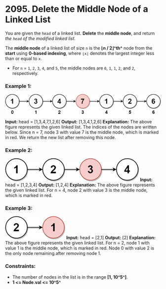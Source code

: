 # 2095. Delete the Middle Node of a Linked List

You are given the `head` of a linked list. **Delete** the **middle node**, and return *the `head` of the modified linked list*.

The **middle node** of a linked list of size `n` is the **⌊n / 2⌋^th^** node from the **start** using **0-based indexing**, where `⌊x⌋` denotes the largest integer less than or equal to `x`.

- For `n` = `1`, `2`, `3`, `4`, and `5`, the middle nodes are `0`, `1`, `1`, `2`, and `2`, respectively.


### Example 1:
![](images/eg1drawio.png)
**Input:** head = [1,3,4,7,1,2,6]
**Output:** [1,3,4,1,2,6]
**Explanation:**
The above figure represents the given linked list. The indices of the nodes are written below.
Since n = 7, node 3 with value 7 is the middle node, which is marked in red.
We return the new list after removing this node. 

### Example 2:
![](images/eg2drawio.png)
**Input:** head = [1,2,3,4]
**Output:** [1,2,4]
**Explanation:**
The above figure represents the given linked list.
For n = 4, node 2 with value 3 is the middle node, which is marked in red.

### Example 3:
![](images/eg3drawio.png)
**Input:** head = [2,1]
**Output:** [2]
**Explanation:**
The above figure represents the given linked list.
For n = 2, node 1 with value 1 is the middle node, which is marked in red.
Node 0 with value 2 is the only node remaining after removing node 1.
 

### Constraints:
- The number of nodes in the list is in the range **[1, 10^5^]**.
- **1 <= Node.val <= 10^5^**